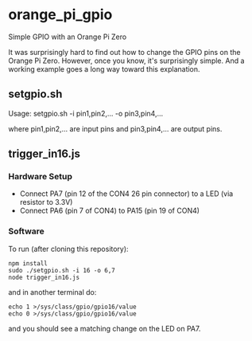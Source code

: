 # orange_pi_gpio
Simple GPIO with an Orange Pi Zero

It was surprisingly hard to find out how to change the GPIO pins on the Orange Pi Zero. However, once you know, it's surprisingly simple. And a working example goes a long way toward this explanation.

## setgpio.sh

Usage: setgpio.sh -i pin1,pin2,... -o pin3,pin4,...

where pin1,pin2,... are input pins and
pin3,pin4,... are output pins.

## trigger_in16.js

### Hardware Setup

* Connect PA7 (pin 12 of the CON4 26 pin connector) to a LED (via resistor to 3.3V)
* Connect PA6 (pin 7 of CON4) to PA15 (pin 19 of CON4)

### Software

To run (after cloning this repository):
```
npm install
sudo ./setgpio.sh -i 16 -o 6,7
node trigger_in16.js
```

and in another terminal do:
```
echo 1 >/sys/class/gpio/gpio16/value
echo 0 >/sys/class/gpio/gpio16/value
```

and you should see a matching change on the LED on PA7.

